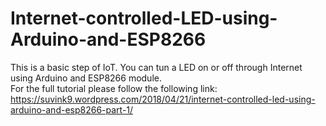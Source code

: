 # Internet-controlled-LED-using-Arduino-and-ESP8266
This is a basic step of IoT. You can tun a LED on or off through Internet using Arduino and ESP8266 module.\
For the full tutorial please follow the following link:\
https://suvink9.wordpress.com/2018/04/21/internet-controlled-led-using-arduino-and-esp8266-part-1/
